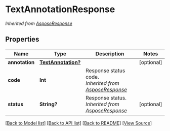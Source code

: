 # TextAnnotationResponse


*Inherited from [AsposeResponse](AsposeResponse.md)*
## Properties
Name | Type | Description | Notes
------------ | ------------- | ------------- | -------------
**annotation** | [**TextAnnotation?**](TextAnnotation.md) |  | [optional]
**code** | **Int** | Response status code.<br />*Inherited from [AsposeResponse](AsposeResponse.md)* | 
**status** | **String?** | Response status.<br />*Inherited from [AsposeResponse](AsposeResponse.md)* | [optional]

[[Back to Model list]](../README.md#documentation-for-models) [[Back to API list]](../README.md#documentation-for-api-endpoints) [[Back to README]](../README.md) [[View Source]](../AsposePdfCloud/Models/TextAnnotationResponse.swift)

